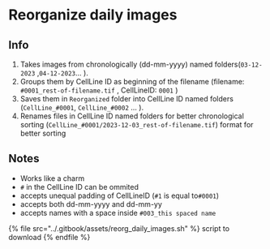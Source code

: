 # Reorganize daily images

## Info

1. Takes images from chronologically (dd-mm-yyyy) named folders(`03-12-2023` ,`04-12-2023`... ).
2. Groups them by CellLine ID as beginning of the filename (filename: `#0001_rest-of-filename.tif` , CellLineID: `0001` )
3. Saves them in `Reorganized` folder into CellLine ID named folders (`CellLine_#0001`, `CellLine_#0002` ... ).
4. Renames files in CellLine ID named folders for better chronological sorting (`CellLine_#0001/2023-12-03_rest-of-filename.tif`) format for better sorting

## Notes

* Works like a charm
* &#x20;`#` in the CellLine ID can be ommited&#x20;
* accepts unequal padding of CellLineID (`#1` is  equal to`#0001`)
* accepts both dd-mm-yyyy and dd-mm-yy
* accepts names with a space inside `#003_this spaced name`

{% file src="../.gitbook/assets/reorg_daily_images.sh" %}
script to download
{% endfile %}
